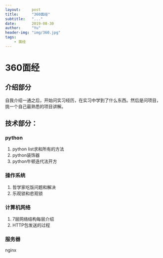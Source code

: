 ```yaml
---
layout:     post
title:      "360面经"
subtitle:   "..."
date:       2019-08-30 
author:     "Yu"
header-img: "img/360.jpg"
tags:
    - 面经
---
```

# 360面经
## 介绍部分
自我介绍一通之后，开始问实习经历，在实习中学到了什么东西。然后是问项目，挑一个自己最熟悉的项目讲解。
## 技术部分：
### python
1. python list求和所有的方法
2. python装饰器
3. python牛顿迭代法开方
### 操作系统
1. 哲学家吃饭问题和解决
2. 乐观锁和悲观锁
### 计算机网络
1. 7层网络结构每层介绍
2. HTTP包发送的过程
### 服务器
nginx
